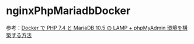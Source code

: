# nginxPhpMariadbDocker

参考：[Docker で PHP 7.4 と MariaDB 10.5 の LAMP + phpMyAdmin 環境を構築する方法](https://tt-computing.com/docker-php74-mariadb10_5)